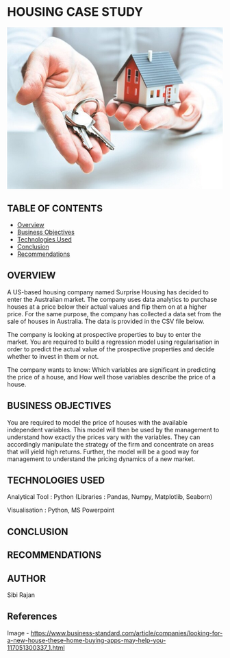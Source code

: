 # HOUSING CASE STUDY
<p align="center">
 <img  src="1.png">
</p>


## TABLE OF CONTENTS
* [Overview](#overview)
* [Business Objectives](#business-objectives)
* [Technologies Used](#technologies-used)
* [Conclusion](#conclusion)
* [Recommendations](#recommendations)

<!-- You can include any other section that is pertinent to your problem -->
## OVERVIEW

A US-based housing company named Surprise Housing has decided to enter the Australian market. The company uses data analytics to purchase houses at a price below their actual values and flip them on at a higher price. For the same purpose, the company has collected a data set from the sale of houses in Australia. The data is provided in the CSV file below.
 
The company is looking at prospective properties to buy to enter the market. You are required to build a regression model using regularisation in order to predict the actual value of the prospective properties and decide whether to invest in them or not.
 
The company wants to know:
Which variables are significant in predicting the price of a house, and
How well those variables describe the price of a house.

## BUSINESS OBJECTIVES

You are required to model the price of houses with the available independent variables. This model will then be used by the management to understand how exactly the prices vary with the variables. They can accordingly manipulate the strategy of the firm and concentrate on areas that will yield high returns. Further, the model will be a good way for management to understand the pricing dynamics of a new market.


## TECHNOLOGIES USED

Analytical Tool : Python
                  (Libraries : Pandas, Numpy, Matplotlib, Seaborn)
                  
Visualisation   : Python, MS Powerpoint


## CONCLUSION


## RECOMMENDATIONS


## AUTHOR
Sibi Rajan 

## References
Image - https://www.business-standard.com/article/companies/looking-for-a-new-house-these-home-buying-apps-may-help-you-117051300337_1.html
